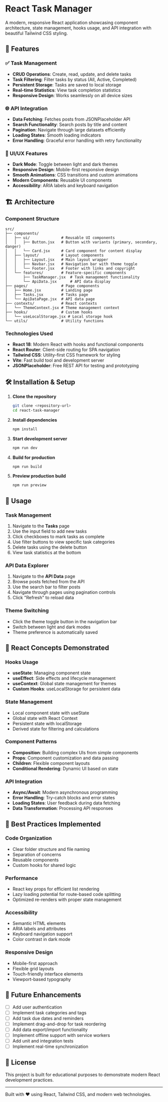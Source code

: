 # React Task Manager

A modern, responsive React application showcasing component architecture, state management, hooks usage, and API integration with beautiful Tailwind CSS styling.

## 🚀 Features

### ✅ Task Management
- **CRUD Operations**: Create, read, update, and delete tasks
- **Task Filtering**: Filter tasks by status (All, Active, Completed)
- **Persistent Storage**: Tasks are saved to local storage
- **Real-time Statistics**: View task completion statistics
- **Responsive Design**: Works seamlessly on all device sizes

### 🌐 API Integration
- **Data Fetching**: Fetches posts from JSONPlaceholder API
- **Search Functionality**: Search posts by title and content
- **Pagination**: Navigate through large datasets efficiently
- **Loading States**: Smooth loading indicators
- **Error Handling**: Graceful error handling with retry functionality

### 🎨 UI/UX Features
- **Dark Mode**: Toggle between light and dark themes
- **Responsive Design**: Mobile-first responsive design
- **Smooth Animations**: CSS transitions and custom animations
- **Modern Components**: Reusable UI components
- **Accessibility**: ARIA labels and keyboard navigation

## 🏗️ Architecture

### Component Structure
```
src/
├── components/
│   ├── ui/              # Reusable UI components
│   │   ├── Button.jsx   # Button with variants (primary, secondary, danger)
│   │   └── Card.jsx     # Card component for content display
│   ├── layout/          # Layout components
│   │   ├── Layout.jsx   # Main layout wrapper
│   │   ├── Navbar.jsx   # Navigation bar with theme toggle
│   │   └── Footer.jsx   # Footer with links and copyright
│   └── features/        # Feature-specific components
│       ├── TaskManager.jsx  # Task management functionality
│       └── ApiData.jsx      # API data display
├── pages/               # Page components
│   ├── Home.jsx         # Landing page
│   ├── Tasks.jsx        # Tasks page
│   └── ApiDataPage.jsx  # API data page
├── contexts/            # React contexts
│   └── ThemeContext.jsx # Theme management context
├── hooks/               # Custom hooks
│   └── useLocalStorage.jsx # Local storage hook
└── utils/               # Utility functions
```

### Technologies Used
- **React 18**: Modern React with hooks and functional components
- **React Router**: Client-side routing for SPA navigation
- **Tailwind CSS**: Utility-first CSS framework for styling
- **Vite**: Fast build tool and development server
- **JSONPlaceholder**: Free REST API for testing and prototyping

## 🛠️ Installation & Setup

1. **Clone the repository**
   ```bash
   git clone <repository-url>
   cd react-task-manager
   ```

2. **Install dependencies**
   ```bash
   npm install
   ```

3. **Start development server**
   ```bash
   npm run dev
   ```

4. **Build for production**
   ```bash
   npm run build
   ```

5. **Preview production build**
   ```bash
   npm run preview
   ```

## 📱 Usage

### Task Management
1. Navigate to the **Tasks** page
2. Use the input field to add new tasks
3. Click checkboxes to mark tasks as complete
4. Use filter buttons to view specific task categories
5. Delete tasks using the delete button
6. View task statistics at the bottom

### API Data Explorer
1. Navigate to the **API Data** page
2. Browse posts fetched from the API
3. Use the search bar to filter posts
4. Navigate through pages using pagination controls
5. Click "Refresh" to reload data

### Theme Switching
- Click the theme toggle button in the navigation bar
- Switch between light and dark modes
- Theme preference is automatically saved

## 🔧 React Concepts Demonstrated

### Hooks Usage
- **useState**: Managing component state
- **useEffect**: Side effects and lifecycle management
- **useContext**: Global state management for themes
- **Custom Hooks**: useLocalStorage for persistent data

### State Management
- Local component state with useState
- Global state with React Context
- Persistent state with localStorage
- Derived state for filtering and calculations

### Component Patterns
- **Composition**: Building complex UIs from simple components
- **Props**: Component customization and data passing
- **Children**: Flexible component layouts
- **Conditional Rendering**: Dynamic UI based on state

### API Integration
- **Async/Await**: Modern asynchronous programming
- **Error Handling**: Try-catch blocks and error states
- **Loading States**: User feedback during data fetching
- **Data Transformation**: Processing API responses

## 🎯 Best Practices Implemented

### Code Organization
- Clear folder structure and file naming
- Separation of concerns
- Reusable components
- Custom hooks for shared logic

### Performance
- React key props for efficient list rendering
- Lazy loading potential for route-based code splitting
- Optimized re-renders with proper state management

### Accessibility
- Semantic HTML elements
- ARIA labels and attributes
- Keyboard navigation support
- Color contrast in dark mode

### Responsive Design
- Mobile-first approach
- Flexible grid layouts
- Touch-friendly interface elements
- Viewport-based typography

## 🚀 Future Enhancements

- [ ] Add user authentication
- [ ] Implement task categories and tags
- [ ] Add task due dates and reminders
- [ ] Implement drag-and-drop for task reordering
- [ ] Add data export/import functionality
- [ ] Implement offline support with service workers
- [ ] Add unit and integration tests
- [ ] Implement real-time synchronization

## 📄 License

This project is built for educational purposes to demonstrate modern React development practices.

---

Built with ❤️ using React, Tailwind CSS, and modern web technologies.
